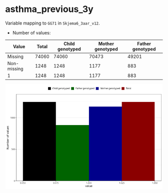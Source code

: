 # asthma_previous_3y
Variable mapping to `GG71` in `Skjema6_3aar_v12`.
- Number of values:

| Value | Total | Child genotyped | Mother genotyped | Father genotyped |
| ----- | ----- | --------------- | ---------------- | ---------------- |
| Missing | 74060 | 74060 | 70473 | 49201 |
| Non-missing | 1248 | 1248 | 1177 | 883 |
| 1 | 1248 | 1248 | 1177 | 883 |



![](asthma_previous_3y_n.png)



